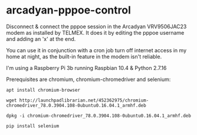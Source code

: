 # arcadyan-pppoe-control
Disconnect &amp; connect the pppoe session in the Arcadyan VRV9506JAC23 modem as installed by TELMEX.
It does it by editing the pppoe username and adding an 'x' at the end.

You can use it in conjunction with a cron job turn off internet access in my home at night, as the built-in feature in the modem isn't reliable.

I'm using a Raspberry Pi 3b running Raspbian 10.4 & Python 2.7.16

Prerequisites are chromium, chromium-chromedriver and selenium:
 
 `apt install chromium-browser`
 
 `wget http://launchpadlibrarian.net/452362975/chromium-chromedriver_78.0.3904.108-0ubuntu0.16.04.1_armhf.deb`
 
 `dpkg -i chromium-chromedriver_78.0.3904.108-0ubuntu0.16.04.1_armhf.deb`
 
 `pip install selenium`
 
